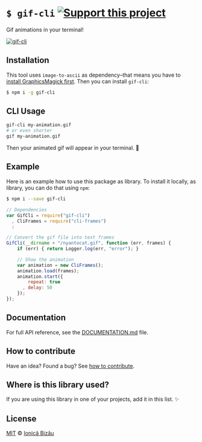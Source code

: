 # `$ gif-cli` [![Support this project][donate-now]][paypal-donations]

Gif animations in your terminal!

[![gif-cli](doc/nyan.gif)](#)

## Installation

This tool uses `image-to-ascii` as dependency–that means you have to [install GraphicsMagick first](https://github.com/IonicaBizau/image-to-ascii#installation). Then you can install `gif-cli`:

```sh
$ npm i -g gif-cli
```
## CLI Usage
```sh
gif-cli my-animation.gif
# or even shorter
gif my-animation.gif
```

Then your animated gif will appear in your terminal. :tada:

## Example

Here is an example how to use this package as library. To install it locally, as library, you can do that using `npm`:

```sh
$ npm i --save gif-cli
```

```js
// Dependencies
var GifCli = require("gif-cli")
  , CliFrames = require("cli-frames")
  ;

// Convert the gif file into text frames
GifCli(__dirname + "/nyantocat.gif", function (err, frames) {
    if (err) { return Logger.log(err, "error"); }

    // Show the animation
    var animation = new CliFrames();
    animation.load(frames);
    animation.start({
        repeat: true
      , delay: 50
    });
});
```

## Documentation

For full API reference, see the [DOCUMENTATION.md][docs] file.

## How to contribute
Have an idea? Found a bug? See [how to contribute][contributing].

## Where is this library used?
If you are using this library in one of your projects, add it in this list. :sparkles:

## License

[MIT][license] © [Ionică Bizău][website]

[paypal-donations]: https://www.paypal.com/cgi-bin/webscr?cmd=_s-xclick&hosted_button_id=RVXDDLKKLQRJW
[donate-now]: http://i.imgur.com/6cMbHOC.png

[license]: http://showalicense.com/?fullname=Ionic%C4%83%20Biz%C4%83u%20%3Cbizauionica%40gmail.com%3E%20(http%3A%2F%2Fionicabizau.net)&year=2015#license-mit
[website]: http://ionicabizau.net
[contributing]: /CONTRIBUTING.md
[docs]: /DOCUMENTATION.md